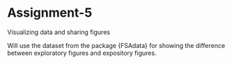 # Assignment-5
Visualizing data and sharing figures


Will use the dataset from the package {FSAdata} for showing the difference between exploratory figures and expository figures. 
